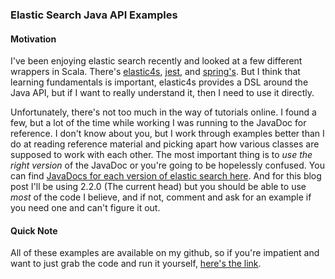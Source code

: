 ### Elastic Search Java API Examples

#### Motivation

I've been enjoying elastic search recently and looked at a few different 
wrappers in Scala. There's [elastic4s], [jest], and [spring's]. But I 
think that learning fundamentals is important, elastic4s provides a DSL 
around the Java API, but if I want to really understand it, then I need 
to use it directly. 

Unfortunately, there's not too much in the way of tutorials online. I 
found a few, but a lot of the time while working I was running to the 
JavaDoc for reference. I don't know about you, but I work through 
examples better than I do at reading reference material and picking 
apart how various classes are supposed to work with each other. The most 
important thing is to _use the right version_ of the JavaDoc or you're 
going to be hopelessly confused. You can find [JavaDocs for each version of elastic search here].
And for this blog post I'll be using 2.2.0 (The current head) but you 
should be able to use _most_ of the code I believe, and if not, comment 
and ask for an example if you need one and can't figure it out.

#### Quick Note

All of these examples are available on my github, so if you're impatient 
and want to just grab the code and run it yourself, [here's the link].


[elastic4s]:https://github.com/sksamuel/elastic4s
[jest]:https://github.com/searchbox-io/Jest
[spring's]:https://github.com/spring-projects/spring-data-elasticsearch
[JavaDocs for each version of elastic search here]:http://javadoc.kyubu.de/elasticsearch
[here's the link]:https://github.com/EdgeCaseBerg/elasticsearch-examples